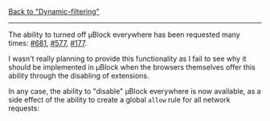 [Back to "Dynamic-filtering"](https://github.com/gorhill/uBlock/wiki/Dynamic-filtering)

***

The ability to turned off µBlock everywhere has been requested many times: [#681](https://github.com/gorhill/uBlock/issues/681), [#577](https://github.com/gorhill/uBlock/issues/577), [#177](https://github.com/gorhill/uBlock/issues/177).

I wasn't really planning to provide this functionality as I fail to see why it should be implemented in µBlock when the browsers themselves offer this ability through the disabling of extensions.

In any case, the ability to "disable" µBlock everywhere is now available, as a side effect of the ability to create a global `allow` rule for all network requests:

